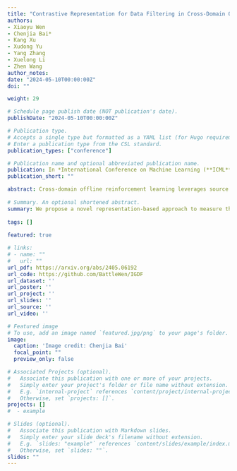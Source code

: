 ```yaml
---
title: "Contrastive Representation for Data Filtering in Cross-Domain Offline Reinforcement Learning."
authors:
- Xiaoyu Wen
- Chenjia Bai*
- Kang Xu
- Xudong Yu
- Yang Zhang
- Xuelong Li
- Zhen Wang
author_notes:
date: "2024-05-10T00:00:00Z"
doi: ""

weight: 29

# Schedule page publish date (NOT publication's date).
publishDate: "2024-05-10T00:00:00Z"

# Publication type.
# Accepts a single type but formatted as a YAML list (for Hugo requirements).
# Enter a publication type from the CSL standard.
publication_types: ["conference"]

# Publication name and optional abbreviated publication name.
publication: In *International Conference on Machine Learning (**ICML**)*, 2024
publication_short: ""

abstract: Cross-domain offline reinforcement learning leverages source domain data with diverse transition dynamics to alleviate the data requirement for the target domain. However, simply merging the data of two domains leads to performance degradation due to the dynamics mismatch. Existing methods address this problem by measuring the dynamics gap via domain classifiers while relying on the assumptions of the transferability of paired domains. In this paper, we propose a novel representation-based approach to measure the domain gap, where the representation is learned through a contrastive objective by sampling transitions from different domains. We show that such an objective recovers the mutual-information gap of transition functions in two domains without suffering from the unbounded issue of the dynamics gap in handling significantly different domains. Based on the representations, we introduce a data filtering algorithm that selectively shares transitions from the source domain according to the contrastive score functions. Empirical results on various tasks demonstrate that our method achieves superior performance, using only 10% of the target data to achieve 89.2% of the performance on 100% target dataset with state-of-the-art methods.
  
# Summary. An optional shortened abstract.
summary: We propose a novel representation-based approach to measure the domain gap, where the representation is learned through a contrastive objective by sampling transitions from different domains.
  
tags: []
  
featured: true

# links:
# - name: ""
#   url: ""
url_pdf: https://arxiv.org/abs/2405.06192
url_code: https://github.com/BattleWen/IGDF
url_dataset: ''
url_poster: ''
url_project: ''
url_slides: ''
url_source: ''
url_video: ''

# Featured image
# To use, add an image named `featured.jpg/png` to your page's folder. 
image:
  caption: 'Image credit: Chenjia Bai'
  focal_point: ""
  preview_only: false

# Associated Projects (optional).
#   Associate this publication with one or more of your projects.
#   Simply enter your project's folder or file name without extension.
#   E.g. `internal-project` references `content/project/internal-project/index.md`.
#   Otherwise, set `projects: []`.
projects: []
#  - example

# Slides (optional).
#   Associate this publication with Markdown slides.
#   Simply enter your slide deck's filename without extension.
#   E.g. `slides: "example"` references `content/slides/example/index.md`.
#   Otherwise, set `slides: ""`.
slides: ""
---
```

